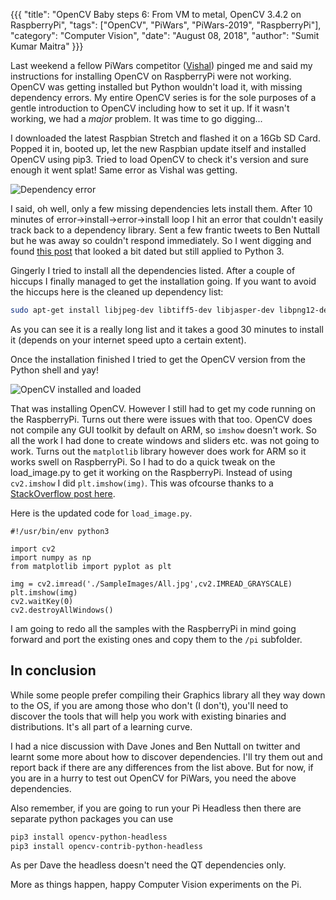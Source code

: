 {{{
  "title": "OpenCV Baby steps 6: From VM to metal, OpenCV 3.4.2 on RaspberryPi",
  "tags": ["OpenCV", "PiWars", "PiWars-2019", "RaspberryPi"],
  "category": "Computer Vision",
  "date": "August 08, 2018",
  "author": "Sumit Kumar Maitra"
}}}

Last weekend a fellow PiWars competitor ([Vishal](https://electrobotify.wordpress.com/)) pinged me and said my instructions for installing OpenCV on RaspberryPi were not working. OpenCV was getting installed but Python wouldn't load it, with missing dependency errors. My entire OpenCV series is for the sole purposes of a gentle introduction to OpenCV including how to set it up. If it wasn't working, we had a _major_ problem. It was time to go digging...

I downloaded the latest Raspbian Stretch and flashed it on a 16Gb SD Card. Popped it in, booted up, let the new Raspbian update itself and installed OpenCV using pip3. Tried to load OpenCV to check it's version and sure enough it went splat! Same error as Vishal was getting.

![Dependency error](/posts/images/opencv/step-6-open-cv-3-4-2-error.jpg)

I said, oh well, only a few missing dependencies lets install them. After 10 minutes of error->install->error->install loop I hit an error that couldn't easily track back to a dependency library. Sent a few frantic tweets to Ben Nuttall but he was away so couldn't respond immediately. So I went digging and found [this post](https://quirkymonk.wordpress.com/2015/08/10/how-to-install-opencv-3-0-for-python-3-4-in-debian-jessie/) that looked a bit dated but still applied to Python 3.

Gingerly I tried to install all the dependencies listed. After a couple of hiccups I finally managed to get the installation going. If you want to avoid the hiccups here is the cleaned up dependency list:  

```bash
sudo apt-get install libjpeg-dev libtiff5-dev libjasper-dev libpng12-dev build-essential cmake git pkg-config libavcodec-dev libavformat-dev libswscale-dev libv4l-dev libatlas-base-dev gfortran python3.4-dev python3-numpy python3-scipy python3-matplotlib ipython3 python3-pandas python3-notebook python3-tk libtbb-dev libeigen3-dev yasm libopencore-amrnb-dev libopencore-amrwb-dev libtheora-dev libvorbis-dev libxvidcore-dev libx264-dev libqt4-dev libqt4-opengl-dev sphinx-common texlive-latex-extra libv4l-dev libdc1394-22-dev
```

As you can see it is a really long list and it takes a good 30 minutes to install it (depends on your internet speed upto a certain extent).

Once the installation finished I tried to get the OpenCV version from the Python shell and yay!

![OpenCV installed and loaded](/posts/images/opencv/step-6-opencv-installed-and-loaded.jpg)

That was installing OpenCV. However I still had to get my code running on the RaspberryPi. Turns out there were issues with that too. OpenCV does not compile any GUI toolkit by default on ARM, so ```imshow``` doesn't work. So all the work I had done to create windows and sliders etc. was not going to work. Turns out the ```matplotlib``` library however does work for ARM so it works swell on RaspberryPi. So I had to do a quick tweak on the load_image.py to get it working on the RaspberryPi. Instead of using ```cv2.imshow``` I did ```plt.imshow(img)```. This was ofcourse thanks to a [StackOverflow post here](https://stackoverflow.com/questions/41067007/trouble-with-cv2-imshow-function).

Here is the updated code for ```load_image.py```.

```python3
#!/usr/bin/env python3

import cv2
import numpy as np
from matplotlib import pyplot as plt

img = cv2.imread('./SampleImages/All.jpg',cv2.IMREAD_GRAYSCALE)
plt.imshow(img)
cv2.waitKey(0)
cv2.destroyAllWindows()

```

I am going to redo all the samples with the RaspberryPi in mind going forward and port the existing ones and copy them to the ```/pi``` subfolder.

## In conclusion
While some people prefer compiling their Graphics library all they way down to the OS, if you are among those who don't (I don't), you'll need to discover the tools that will help you work with existing binaries and distributions. It's all part of a learning curve.

I had a nice discussion with Dave Jones and Ben Nuttall on twitter and learnt some more about how to discover dependencies. I'll try them out and report back if there are any differences from the list above. But for now, if you are in a hurry to test out OpenCV for PiWars, you need the above dependencies.

Also remember, if you are going to run your Pi Headless then there are separate python packages you can use

```bash
pip3 install opencv-python-headless
pip3 install opencv-contrib-python-headless
```

As per Dave the headless doesn't need the QT dependencies only.

More as things happen, happy Computer Vision experiments on the Pi.
